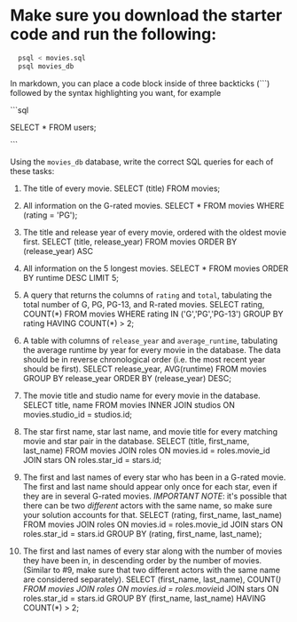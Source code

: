 # Make sure you download the starter code and run the following:

```sh
  psql < movies.sql
  psql movies_db
```

In markdown, you can place a code block inside of three backticks (```) followed by the syntax highlighting you want, for example

\```sql

SELECT \* FROM users;

\```

Using the `movies_db` database, write the correct SQL queries for each of these tasks:

1. The title of every movie.
   SELECT (title) FROM movies;

2. All information on the G-rated movies.
   SELECT \* FROM movies WHERE (rating = 'PG');

3. The title and release year of every movie, ordered with the oldest movie first.
   SELECT (title, release_year) FROM movies ORDER BY (release_year) ASC

4. All information on the 5 longest movies.
   SELECT \* FROM movies ORDER BY runtime DESC LIMIT 5;

5. A query that returns the columns of `rating` and `total`, tabulating the
   total number of G, PG, PG-13, and R-rated movies.
   SELECT rating, COUNT(\*)
   FROM movies
   WHERE rating IN ('G','PG','PG-13')
   GROUP BY rating HAVING COUNT(\*) > 2;

6. A table with columns of `release_year` and `average_runtime`,
   tabulating the average runtime by year for every movie in the database.
   The data should be in reverse chronological order (i.e. the most recent year should be first).
   SELECT release_year, AVG(runtime)
   FROM movies
   GROUP BY release_year
   ORDER BY (release_year) DESC;

7. The movie title and studio name for every movie in the
   database.
   SELECT title, name
   FROM movies
   INNER JOIN studios
   ON movies.studio_id = studios.id;

8. The star first name, star last name, and movie title for every
   matching movie and star pair in the database.
   SELECT (title, first_name, last_name) FROM movies
   JOIN roles
   ON movies.id = roles.movie_id
   JOIN stars
   ON roles.star_id = stars.id;

9. The first and last names of every star who has been in a G-rated movie.
   The first and last name should appear only once for each star, even
   if they are in several G-rated movies. _IMPORTANT NOTE_:
   it's possible that there can be two _different_ actors with the
   same name, so make sure your solution
   accounts for that.
   SELECT (rating, first_name, last_name) FROM movies
   JOIN roles
   ON movies.id = roles.movie_id
   JOIN stars
   ON roles.star_id = stars.id
   GROUP BY (rating, first_name, last_name);

10. The first and last names of every star along with the number
    of movies they have been in, in descending order by the number of movies.
    (Similar to #9, make sure that two different actors with the same name are
    considered separately).
    SELECT (first_name, last_name), COUNT(*) FROM movies
    JOIN roles
    ON movies.id = roles.movie*id
    JOIN stars
    ON roles.star_id = stars.id
    GROUP BY (first_name, last_name) HAVING COUNT(\*) > 2;
